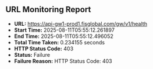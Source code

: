 ## URL Monitoring Report

- **URL:** https://api-gw1-prod1.fisglobal.com/gw/v1/health
- **Start Time:** 2025-08-11T05:55:12.261897
- **End Time:** 2025-08-11T05:55:12.496052
- **Total Time Taken:** 0.234155 seconds
- **HTTP Status Code:** 403
- **Status:** Failure
- **Failure Reason:** HTTP Status Code: 403
